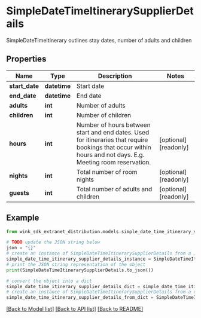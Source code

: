 # SimpleDateTimeItinerarySupplierDetails

SimpleDateTimeItinerary outlines stay dates, number of adults and children

## Properties

Name | Type | Description | Notes
------------ | ------------- | ------------- | -------------
**start_date** | **datetime** | Start date | 
**end_date** | **datetime** | End date | 
**adults** | **int** | Number of adults | 
**children** | **int** | Number of children | 
**hours** | **int** | Number of hours between start and end dates. Used for itineraries that require bookings that occur within hours and not days. E.g. Meeting room reservation. | [optional] [readonly] 
**nights** | **int** | Total number of room nights | [optional] [readonly] 
**guests** | **int** | Total number of adults and children | [optional] [readonly] 

## Example

```python
from wink_sdk_extranet_distribution.models.simple_date_time_itinerary_supplier_details import SimpleDateTimeItinerarySupplierDetails

# TODO update the JSON string below
json = "{}"
# create an instance of SimpleDateTimeItinerarySupplierDetails from a JSON string
simple_date_time_itinerary_supplier_details_instance = SimpleDateTimeItinerarySupplierDetails.from_json(json)
# print the JSON string representation of the object
print(SimpleDateTimeItinerarySupplierDetails.to_json())

# convert the object into a dict
simple_date_time_itinerary_supplier_details_dict = simple_date_time_itinerary_supplier_details_instance.to_dict()
# create an instance of SimpleDateTimeItinerarySupplierDetails from a dict
simple_date_time_itinerary_supplier_details_from_dict = SimpleDateTimeItinerarySupplierDetails.from_dict(simple_date_time_itinerary_supplier_details_dict)
```
[[Back to Model list]](../README.md#documentation-for-models) [[Back to API list]](../README.md#documentation-for-api-endpoints) [[Back to README]](../README.md)


